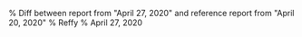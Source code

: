 % Diff between report from "April 27, 2020" and reference report from "April 20, 2020"
% Reffy
% April 27, 2020

